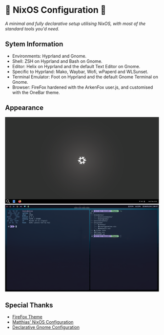 # 󰜗   NixOS Configuration   󰜗
*A minimal and fully declarative setup utilising NixOS, with most of the standard tools you'd need.* 

## Sytem Information
- Environments: Hyprland and Gnome.
- Shell: ZSH on Hyprland and Bash on Gnome.
- Editor: Helix on Hyprland and the default Text Editor on Gnome.
- Specific to Hyprland: Mako, Waybar, Wofi, wPaperd and WLSunset.
- Terminal Emulator: Foot on Hyprland and the default Gnome Terminal on Gnome. 
- Browser: FireFox hardened with the ArkenFox user.js, and customised with the OneBar theme. 

## Appearance
![Gnome](https://github.com/Vonixxx/VonixOS/blob/main/screenshots/gnome.png)
![Hyprland](https://github.com/Vonixxx/VonixOS/blob/main/screenshots/hyprland.png)

## Special Thanks
- [FireFox Theme](https://codeberg.org/Freeplay/Firefox-Onebar/)
- [Matthias' NixOS Configuration](https://github.com/MatthiasBenaets/nixos-config/)
- [Declarative Gnome Configuration](https://hoverbear.org/blog/declarative-gnome-configuration-in-nixos/)
